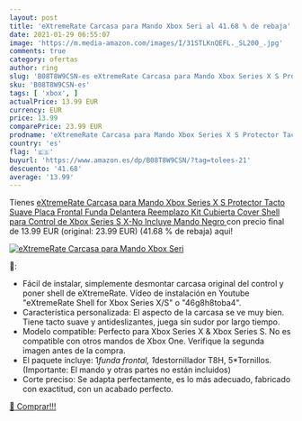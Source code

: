 ```yaml
---
layout: post
title: 'eXtremeRate Carcasa para Mando Xbox Seri al 41.68 % de rebaja'
date: 2021-01-29 06:55:07
image: 'https://m.media-amazon.com/images/I/31STLKnQEFL._SL200_.jpg'
comments: true
category: ofertas
author: ring
slug: 'B08T8W9CSN-es eXtremeRate Carcasa para Mando Xbox Series X S Protector...'
sku: 'B08T8W9CSN-es'
tags: [ 'xbox', ]
actualPrice: 13.99 EUR
currency: EUR
price: 13.99
comparePrice: 23.99 EUR
prodname: 'eXtremeRate Carcasa para Mando Xbox Series X S Protector Tacto Suave Placa Frontal Funda Delantera Reemplazo Kit Cubierta Cover Shell para Control de Xbox Series S X-No Incluye Mando Negro '
country: 'es'
flag: '🇪🇸'
buyurl: 'https://www.amazon.es/dp/B08T8W9CSN/?tag=tolees-21'
descuento: '41.68'
average: '13.99'
---
```


Tienes [eXtremeRate Carcasa para Mando Xbox Series X S Protector Tacto Suave Placa Frontal Funda Delantera Reemplazo Kit Cubierta Cover Shell para Control de Xbox Series S X-No Incluye Mando Negro ](https://www.amazon.es/dp/B08T8W9CSN/?tag=tolees-21) con precio final de  13.99 EUR (original: 23.99 EUR) (41.68 %  de rebaja) aqui!

[![eXtremeRate Carcasa para Mando Xbox Seri](https://m.media-amazon.com/images/I/31STLKnQEFL._SL200_.jpg)](https://www.amazon.es/dp/B08T8W9CSN/?tag=tolees-21)

🔎:

- Fácil de instalar, simplemente desmontar carcasa original del control y poner shell de eXtremeRate. Vídeo de instalación en Youtube "eXtremeRate Shell for Xbox Series X/S" o "46g8h8toba4".
- Característica personalizada: El aspecto de la carcasa se ve muy bien. Tiene tacto suave y antideslizantes, juega sin sudor por largo tiempo.
- Modelo compatible: Perfecto para Xbox Series X & Xbox Series S. No es compatible con otros mandos de Xbox One. Verifique la segunda imagen antes de la compra.
- El paquete incluye: 1*funda frontal, 1*destornillador T8H, 5*Tornillos. (Importante: El mando y otras partes no están incluidos)
- Corte preciso: Se adapta perfectamente, es lo más adecuado, fabricado con exactitud, con un acabado perfecto.

[🛒 Comprar!!!](https://www.amazon.es/dp/B08T8W9CSN/?tag=tolees-21)
